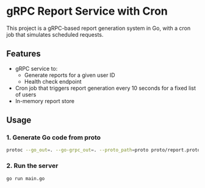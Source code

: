 # gRPC Report Service with Cron

This project is a gRPC-based report generation system in Go, with a cron job that simulates scheduled requests.

## Features

- gRPC service to:
  - Generate reports for a given user ID
  - Health check endpoint
- Cron job that triggers report generation every 10 seconds for a fixed list of users
- In-memory report store

## Usage

### 1. Generate Go code from proto

```sh
protoc --go_out=. --go-grpc_out=. --proto_path=proto proto/report.proto
```

### 2. Run the server

```sh
go run main.go
```


